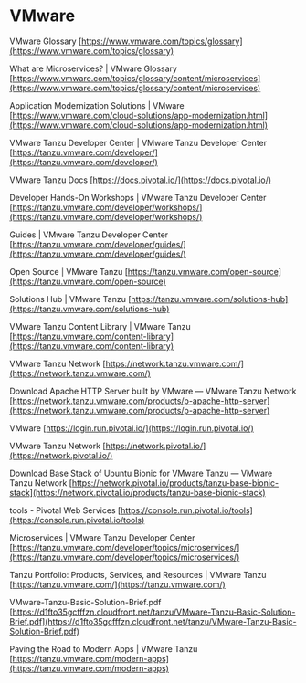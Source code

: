 # VMware

VMware Glossary [https://www.vmware.com/topics/glossary](https://www.vmware.com/topics/glossary)

What are Microservices? \| VMware Glossary [https://www.vmware.com/topics/glossary/content/microservices](https://www.vmware.com/topics/glossary/content/microservices)

Application Modernization Solutions \| VMware [https://www.vmware.com/cloud-solutions/app-modernization.html](https://www.vmware.com/cloud-solutions/app-modernization.html)

VMware Tanzu Developer Center \| VMware Tanzu Developer Center [https://tanzu.vmware.com/developer/](https://tanzu.vmware.com/developer/)

VMware Tanzu Docs [https://docs.pivotal.io/](https://docs.pivotal.io/)

Developer Hands-On Workshops \| VMware Tanzu Developer Center [https://tanzu.vmware.com/developer/workshops/](https://tanzu.vmware.com/developer/workshops/)

Guides \| VMware Tanzu Developer Center [https://tanzu.vmware.com/developer/guides/](https://tanzu.vmware.com/developer/guides/)

Open Source \| VMware Tanzu [https://tanzu.vmware.com/open-source](https://tanzu.vmware.com/open-source)

Solutions Hub \| VMware Tanzu [https://tanzu.vmware.com/solutions-hub](https://tanzu.vmware.com/solutions-hub)

VMware Tanzu Content Library \| VMware Tanzu [https://tanzu.vmware.com/content-library](https://tanzu.vmware.com/content-library)

VMware Tanzu Network [https://network.tanzu.vmware.com/](https://network.tanzu.vmware.com/)

Download Apache HTTP Server built by VMware — VMware Tanzu Network [https://network.tanzu.vmware.com/products/p-apache-http-server](https://network.tanzu.vmware.com/products/p-apache-http-server)

VMware [https://login.run.pivotal.io/](https://login.run.pivotal.io/)

VMware Tanzu Network [https://network.pivotal.io/](https://network.pivotal.io/)

Download Base Stack of Ubuntu Bionic for VMware Tanzu — VMware Tanzu Network [https://network.pivotal.io/products/tanzu-base-bionic-stack](https://network.pivotal.io/products/tanzu-base-bionic-stack)

tools - Pivotal Web Services [https://console.run.pivotal.io/tools](https://console.run.pivotal.io/tools)

Microservices \| VMware Tanzu Developer Center [https://tanzu.vmware.com/developer/topics/microservices/](https://tanzu.vmware.com/developer/topics/microservices/)

Tanzu Portfolio: Products, Services, and Resources \| VMware Tanzu [https://tanzu.vmware.com/](https://tanzu.vmware.com/)

VMware-Tanzu-Basic-Solution-Brief.pdf [https://d1fto35gcfffzn.cloudfront.net/tanzu/VMware-Tanzu-Basic-Solution-Brief.pdf](https://d1fto35gcfffzn.cloudfront.net/tanzu/VMware-Tanzu-Basic-Solution-Brief.pdf)

Paving the Road to Modern Apps \| VMware Tanzu [https://tanzu.vmware.com/modern-apps](https://tanzu.vmware.com/modern-apps)

